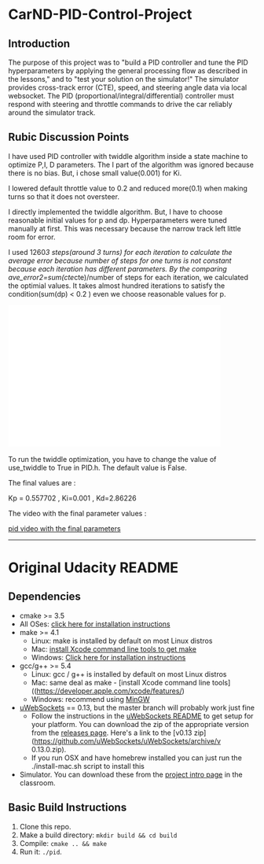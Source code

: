 # CarND-PID-Control-Project

[image1]: ./images/ave_error.png "data1"

## Introduction

The purpose of this project was to "build a PID controller and tune the PID hyperparameters by applying the general processing flow as 
described in the lessons," and to "test your solution on the simulator!" The simulator provides cross-track error (CTE), speed, and 
steering angle data via local websocket. The PID (proportional/integral/differential) controller must respond with steering and throttle
 commands to drive the car reliably around the simulator track.

## Rubic Discussion Points

I have used PID controller with twiddle algorithm inside a state machine to optimize P,I, D parameters. The I part of the algorithm was 
ignored because there is no bias. But, i chose small value(0.001) for Ki. 

I lowered default throttle value to 0.2 and reduced more(0.1) when making turns so that it does not oversteer. 

I directly implemented the twiddle algorithm. But, I have to choose reasonable initial values for p and dp. 
Hyperparameters were tuned manually at first. This was necessary because the narrow track left little room for error.

I used 1260*3 steps(around 3 turns) for each iteration to calculate the average error because number of steps for one turns is not 
constant because each iteration has different parameters. By the comparing ave_error2=sum(cte*cte)/number of steps for each iteration, 
we calculated the optimial values. 
It takes almost hundred iterations to satisfy the condition(sum(dp) < 0.2 ) even we choose reasonable values for p.

![alt text][image1]

To run the twiddle optimization, you have to change the value of use_twiddle to True in PID.h. The default value is False.

The final values are :

Kp = 0.557702 , Ki=0.001 , Kd=2.86226

The video with the final parameter values :

[ pid video with the final parameters ](./final_video.mp4)

---

# **Original Udacity README**

## Dependencies

* cmake >= 3.5
 * All OSes: [click here for installation instructions](https://cmake.org/install/)
* make >= 4.1
  * Linux: make is installed by default on most Linux distros
  * Mac: [install Xcode command line tools to get make](https://developer.apple.com/xcode/features/)
  * Windows: [Click here for installation instructions](http://gnuwin32.sourceforge.net/packages/make.htm)
* gcc/g++ >= 5.4
  * Linux: gcc / g++ is installed by default on most Linux distros
  * Mac: same deal as make - [install Xcode command line tools]((https://developer.apple.com/xcode/features/)
  * Windows: recommend using [MinGW](http://www.mingw.org/)
* [uWebSockets](https://github.com/uWebSockets/uWebSockets) == 0.13, but the master branch will probably work just fine
  * Follow the instructions in the [uWebSockets README](https://github.com/uWebSockets/uWebSockets/blob/master/README.md) to get setup for your platform. You can download the zip of the
 appropriate version from the [releases page](https://github.com/uWebSockets/uWebSockets/releases). Here's a link to the [v0.13 zip](https://github.com/uWebSockets/uWebSockets/archive/v
0.13.0.zip).
  * If you run OSX and have homebrew installed you can just run the ./install-mac.sh script to install this
* Simulator. You can download these from the [project intro page](https://github.com/udacity/CarND-PID-Control-Project/releases) in the classroom.

## Basic Build Instructions

1. Clone this repo.
2. Make a build directory: `mkdir build && cd build`
3. Compile: `cmake .. && make`
4. Run it: `./pid`. 

